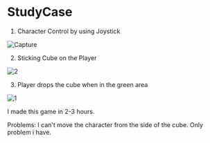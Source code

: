 # StudyCase
1. Character Control by using Joystick

![Capture](https://user-images.githubusercontent.com/59308946/192122658-53248bee-ee70-408e-99fc-cc3c25a8c90f.PNG)

2. Sticking Cube on the Player

![2](https://user-images.githubusercontent.com/59308946/192122684-9f9a9486-633f-4ff7-b628-a831a9d1cd29.PNG)

3. Player drops the cube when in the green area

![1](https://user-images.githubusercontent.com/59308946/192122709-57138781-a2a6-4463-8545-60f6ea2f8b88.PNG)
 
I made this game in 2-3 hours. 

Problems:
I can't move the character from the side of the cube. Only problem i have.

